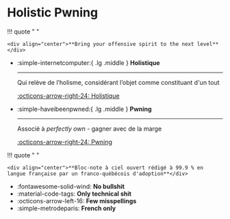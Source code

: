 # Holistic Pwning

!!! quote " "

    <div align="center">**Bring your offensive spirit to the next level**</div>

<div class="grid cards" markdown>

-   :simple-internetcomputer:{ .lg .middle } __Holistique__

    ---

    Qui relève de l’holisme, considérant l’objet comme constituant d'un tout

    [:octicons-arrow-right-24: Holistique](https://fr.wiktionary.org/wiki/holistique)

-   :simple-haveibeenpwned:{ .lg .middle } __Pwning__

    ---

    Associé à *perfectly own* - gagner avec de la marge

    [:octicons-arrow-right-24: Pwning](https://fr.wiktionary.org/wiki/pwn#en)

</div>

!!! quote " "

    <div align="center">**Bloc-note à ciel ouvert rédigé à 99.9 % en langue française par un franco-québécois d'adoption**</div>

<div class="grid cards" markdown>

- :fontawesome-solid-wind: __No bullshit__
- :material-code-tags: __Only technical shit__
- :octicons-arrow-left-16: __Few misspellings__
- :simple-metrodeparis: __French only__

</div>